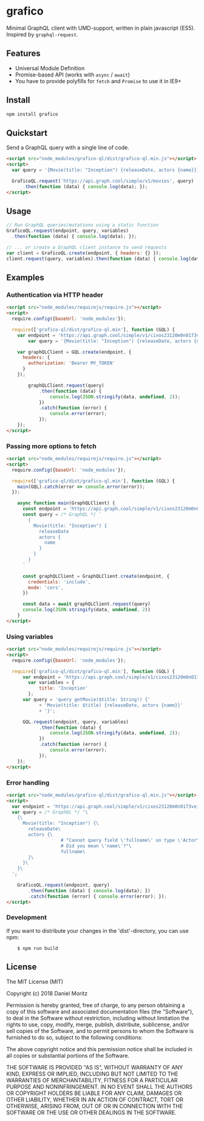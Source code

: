 # grafico

 Minimal GraphQL client with UMD-support, written in plain javascript (ES5).
 Inspired by `graphql-request`.

## Features

- Universal Module Definition
- Promise-based API (works with `async` / `await`)
- You have to provide polyfills for `fetch` and `Promise` to use it in IE9+

## Install

```sh
npm install grafico
```

## Quickstart

Send a GraphQL query with a single line of code.

```html
<script src="node_modules/grafico-ql/dist/grafico-ql.min.js"></script>
<script>
  var query = '{Movie(title: "Inception") {releaseDate, actors {name}}}';

  GraficoQL.request('https://api.graph.cool/simple/v1/movies', query)
	  .then(function (data) { console.log(data); });
</script>
```

## Usage

```js
// Run GraphQL queries/mutations using a static function
GraficoQL.request(endpoint, query, variables)
  .then(function (data) { console.log(data); });

// ... or create a GraphQL client instance to send requests
var client = GraficoQL.create(endpoint, { headers: {} });
client.request(query, variables).then(function (data) { console.log(data); });
```

## Examples

### Authentication via HTTP header

```html
<script src="node_modules/requirejs/require.js"></script>
<script>
  require.config({baseUrl: 'node_modules'});

  require(['grafico-ql/dist/grafico-ql.min'], function (GQL) {
    var endpoint = 'https://api.graph.cool/simple/v1/cixos23120m0n0173veiiwrjr';
		var query = '{Movie(title: "Inception") {releaseDate, actors {name}}}';

    var graphQLClient = GQL.create(endpoint, {
      headers: {
        authorization: 'Bearer MY_TOKEN'
      }
    });

		graphQLClient.request(query)
			.then(function (data) {
				console.log(JSON.stringify(data, undefined, 2));
			})
			.catch(function (error) {
				console.error(error);
			});
	});
</script>
```


### Passing more options to fetch

```html
<script src="node_modules/requirejs/require.js"></script>
<script>
  require.config({baseUrl: 'node_modules'});

  require(['grafico-ql/dist/grafico-ql.min'], function (GQL) {
    main(GQL).catch(error => console.error(error));
  });

	async function main(GraphQLClient) {
	  const endpoint = 'https://api.graph.cool/simple/v1/cixos23120m0n0173veiiwrjr'
	  const query = /* GraphQL */ `
	    {
	      Movie(title: "Inception") {
	        releaseDate
	        actors {
	          name
	        }
	      }
	    }
	  `

	  const graphQLClient = GraphQLClient.create(endpoint, {
	    credentials: 'include',
	    mode: 'cors',
	  })

	  const data = await graphQLClient.request(query)
	  console.log(JSON.stringify(data, undefined, 2))
	}
</script>
```


### Using variables

```html
<script src="node_modules/requirejs/require.js"></script>
<script>
  require.config({baseUrl: 'node_modules'});

  require(['grafico-ql/dist/grafico-ql.min'], function (GQL) {
	  var endpoint = 'https://api.graph.cool/simple/v1/cixos23120m0n0173veiiwrjr';
		var variables = {
			title: 'Inception'
		};
	  var query = 'query getMovie($title: String!) {'
			+ 'Movie(title: $title) {releaseDate, actors {name}}'
			+ '}';

	  GQL.request(endpoint, query, variables)
			.then(function (data) {
				console.log(JSON.stringify(data, undefined, 2));
			})
			.catch(function (error) {
				console.error(error);
			});
	});
</script>
```


### Error handling

```html
<script src="node_modules/grafico-ql/dist/grafico-ql.min.js"></script>
<script>
  var endpoint = 'https://api.graph.cool/simple/v1/cixos23120m0n0173veiiwrjr'
  var query = /* GraphQL */ '\
    {\
      Movie(title: "Inception") {\
        releaseDate\
        actors {\
					# "Cannot query field \'fullname\' on type \'Actor\'.\
					# Did you mean \'name\'?"\
					fullname\
        }\
      }\
    }\
  ';

	GraficoQL.request(endpoint, query)
		.then(function (data) { console.log(data); })
		.catch(function (error) { console.error(error); });
</script>
```


### Development

If you want to distribute your changes in the 'dist'-directory, you can use npm:

```shell
    $ npm run build
```


## License

The MIT License (MIT)

Copyright (c) 2018 Daniel Moritz

Permission is hereby granted, free of charge, to any person obtaining a copy of
this software and associated documentation files (the "Software"), to deal in
the Software without restriction, including without limitation the rights to
use, copy, modify, merge, publish, distribute, sublicense, and/or sell copies of
the Software, and to permit persons to whom the Software is furnished to do so,
subject to the following conditions:

The above copyright notice and this permission notice shall be included in all
copies or substantial portions of the Software.

THE SOFTWARE IS PROVIDED "AS IS", WITHOUT WARRANTY OF ANY KIND, EXPRESS OR
IMPLIED, INCLUDING BUT NOT LIMITED TO THE WARRANTIES OF MERCHANTABILITY, FITNESS
FOR A PARTICULAR PURPOSE AND NONINFRINGEMENT. IN NO EVENT SHALL THE AUTHORS OR
COPYRIGHT HOLDERS BE LIABLE FOR ANY CLAIM, DAMAGES OR OTHER LIABILITY, WHETHER
IN AN ACTION OF CONTRACT, TORT OR OTHERWISE, ARISING FROM, OUT OF OR IN
CONNECTION WITH THE SOFTWARE OR THE USE OR OTHER DEALINGS IN THE SOFTWARE.
